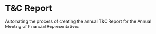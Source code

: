 # T&C Report
Automating the process of creating the annual T&C Report for the Annual Meeting of Financial Representatives
